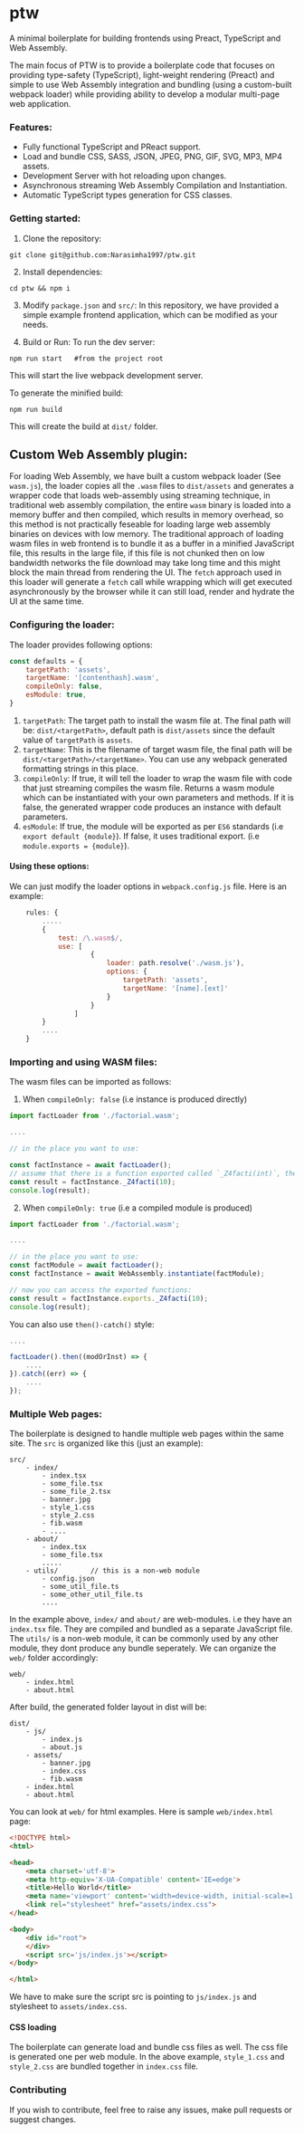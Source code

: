 # ptw
A minimal boilerplate for building frontends using Preact, TypeScript and Web Assembly.

The main focus of PTW is to provide a boilerplate code that focuses on providing    type-safety (TypeScript), light-weight rendering (Preact) and simple to use Web Assembly integration and bundling (using a custom-built webpack loader) while providing ability to develop a modular multi-page web application.

### Features:
* Fully functional TypeScript and PReact support.
* Load and bundle CSS, SASS, JSON, JPEG, PNG, GIF, SVG, MP3, MP4 assets.
* Development Server with hot reloading upon changes.
* Asynchronous streaming Web Assembly Compilation and Instantiation.
* Automatic TypeScript types generation for CSS classes.

### Getting started:
1. Clone the repository:
```
git clone git@github.com:Narasimha1997/ptw.git
```
2. Install dependencies:
```
cd ptw && npm i
```
3. Modify `package.json` and `src/`:
In this repository, we have provided a simple example frontend application, which can be modified as your needs.

4. Build or Run:
To run the dev server:
```
npm run start   #from the project root
```
This will start the live webpack development server.

To generate the minified build:
```
npm run build
```

This will create the build at `dist/` folder.

## Custom Web Assembly plugin:
For loading Web Assembly, we have built a custom webpack loader (See `wasm.js`), the loader copies all the `.wasm` files to `dist/assets` and generates a wrapper code that loads web-assembly using streaming technique, in traditional web assembly compilation, the entire `wasm` binary is loaded into a memory buffer and then compiled, which results in memory overhead, so this method is not practically feseable for loading large web assembly binaries on devices with low memory. The traditional approach of loading wasm files in web frontend is to bundle it as a buffer in a minified JavaScript file, this results in the large file, if this file is not chunked then on low bandwidth networks the file download may take long time and this might block the main thread from rendering the UI. The `fetch` approach used in this loader will generate a `fetch` call while wrapping which will get executed asynchronously by the browser while it can still load, render and hydrate the UI at the same time.

### Configuring the loader:
The loader provides following options:
```js
const defaults = {
    targetPath: 'assets',
    targetName: '[contenthash].wasm',
    compileOnly: false,
    esModule: true,
}
```
1. `targetPath`: The target path to install the wasm file at. The final path will be: `dist/<targetPath>`, default path is `dist/assets` since the default value of `targetPath` is `assets`.
2. `targetName`: This is the filename of target wasm file, the final path will be `dist/<targetPath>/<targetName>`. You can use any webpack generated formatting strings in this place.
3. `compileOnly`: If true, it will tell the loader to wrap the wasm file with code that just streaming compiles the wasm file. Returns a wasm module which can be instantiated with your own parameters and methods. If it is false, the generated wrapper code produces an instance with default parameters.
4. `esModule`: If true, the module will be exported as per `ES6` standards (i.e `export default {module}`). If false, it uses traditional export. (i.e `module.exports = {module}`).

#### Using these options:
We can just modify the loader options in `webpack.config.js` file. Here is an example:

```js
    rules: {
        .....
        {
            test: /\.wasm$/,
            use: [
                    {
                        loader: path.resolve('./wasm.js'),
                        options: {
                            targetPath: 'assets',
                            targetName: '[name].[ext]'
                        }
                    }
                ]
        }
        ....
    }
```

### Importing and using WASM files:
The wasm files can be imported as follows:

1. When `compileOnly: false` (i.e instance is produced directly)
```js
import factLoader from './factorial.wasm';

....

// in the place you want to use:

const factInstance = await factLoader();
// assume that there is a function exported called `_Z4facti(int)`, then:
const result = factInstance._Z4facti(10);
console.log(result);

```

2. When `compileOnly: true` (i.e a compiled module is produced)
```js
import factLoader from './factorial.wasm';

....

// in the place you want to use:
const factModule = await factLoader();
const factInstance = await WebAssembly.instantiate(factModule);

// now you can access the exported functions:
const result = factInstance.exports._Z4facti(10);
console.log(result);

```

You can also use `then()-catch()` style:
```js
....

factLoader().then((modOrInst) => {
    ....
}).catch((err) => {
    ....
});

```

### Multiple Web pages:
The boilerplate is designed to handle multiple web pages within the same site. The `src` is organized like this (just an example):

```
src/
    - index/
        - index.tsx
        - some_file.tsx
        - some_file_2.tsx
        - banner.jpg
        - style_1.css
        - style_2.css
        - fib.wasm
        - ....
    - about/
        - index.tsx
        - some_file.tsx
        .....
    - utils/        // this is a non-web module
        - config.json
        - some_util_file.ts
        - some_other_util_file.ts
        ....
```
In the example above, `index/` and `about/` are web-modules. i.e they have an `index.tsx` file. They are compiled and bundled as a separate JavaScript file. The `utils/` is a non-web module, it can be commonly used by any other module, they dont produce any bundle seperately. We can organize the `web/` folder accordingly:

```
web/
    - index.html
    - about.html
```

After build, the generated folder layout in dist will be:
```
dist/
    - js/
        - index.js
        - about.js
    - assets/
        - banner.jpg
        - index.css
        - fib.wasm
    - index.html
    - about.html
```

You can look at `web/` for html examples. Here is sample `web/index.html` page:
```html
<!DOCTYPE html>
<html>

<head>
    <meta charset='utf-8'>
    <meta http-equiv='X-UA-Compatible' content='IE=edge'>
    <title>Hello World</title>
    <meta name='viewport' content='width=device-width, initial-scale=1'>
    <link rel="stylesheet" href="assets/index.css">
</head>

<body>
    <div id="root">
    </div>
    <script src='js/index.js'></script>
</body>

</html>
```
We have to make sure the script src is pointing to `js/index.js` and stylesheet to `assets/index.css`.

#### CSS loading
The boilerplate can generate load and bundle css files as well. The css file is generated one per web module. In the above example, `style_1.css` and `style_2.css` are bundled together in `index.css` file.


### Contributing
If you wish to contribute, feel free to raise any issues, make pull requests or suggest changes.
